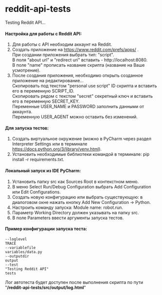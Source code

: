 # reddit-api-tests
Testing Reddit API...

#### Настройка для работы с Reddit API:
  1. Для работы с API необходим аккаунт на Reddit.
  2. Создать приложение на https://www.reddit.com/prefs/apps/ .  
     При создании приложения выбрать тип: "script".  
     В поля "about url" и "redirect uri" вставить - http://localhost:8080.  
     В поле "name" прописать название скрипта (название на Ваше усмотрение).  
  3. После создания приложения, необходимо открыть созданное приложение на редактирование...  
     Скопировать под текстом "personal use script" ID скрипта и вставить его в переменную SCRIPT_ID.  
     Скопировать рядом с текстом "secret" секретный ключ и вставить его в переменную SECRET_KEY.  
     Переменные USER_NAME и PASSWORD заполнить данными от аккаунта.  
     Переменную USER_AGENT можно оставить без изменений.  

#### Для запуска тестов:  
  1. Создать виртуальное окружение (можно в PyCharm через раздел Interpreter Settings или в терминале https://docs.python.org/3/library/venv.html).  
  2. Установить необходимые библиотеки командой в терминале: pip install -r requirements.txt.  

#### Локальный запуск из IDE PyCharm: 
  1. Установить папку src как Sources Root в контекстном меню.
  2. В меню Select Run/Debug Configuration выбрать Add Configuration или Edit Configurations.
  3. Создать новую конфигурацию или выбрать существующую: в диалоговом окне нажать кнопку Add New Configuration → Python.
  4. Настроить команду запуска: Module name: robot.run.
  5. Параметр Working Directory должен указывать на папку src.
  6. В поле Parameters ввести аргументы запуска тестов.

#### Пример конфигурации запуска теста:
```
--loglevel  
TRACE  
--variablefile  
variables/data.py  
--outputdir  
output  
--test  
"Testing Reddit API"  
tests
```

Лог автотеста будет доступен после выполнения скрипта по пути "**/reddit-api-tests/src/output/log.html**"
